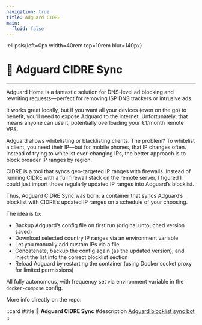 ```yaml
---
navigation: true
title: Adguard CIDRE
main:
  fluid: false
---
```

:ellipsis{left=0px width=40rem top=10rem blur=140px}

# 🤖 Adguard CIDRE Sync
---

Adguard Home is a fantastic solution for DNS-level ad blocking and rewriting requests—perfect for removing ISP DNS trackers or intrusive ads.

It works great locally, but if you want all your devices (even on the go) to benefit, you’ll need to expose Adguard to the internet. Unfortunately, that means anyone can use it, potentially overloading your €1/month remote VPS.

Adguard allows whitelisting or blacklisting clients. The problem? To whitelist a client, you need their IP—but for mobile phones, that IP changes often. Instead of trying to whitelist ever-changing IPs, the better approach is to block broader IP ranges by region.

CIDRE is a tool that syncs geo-targeted IP ranges with firewalls. Instead of running CIDRE with a full firewall stack on the remote server, I figured I could just import those regularly updated IP ranges into Adguard’s blocklist.

Thus, Adguard CIDRE Sync was born: a container that syncs Adguard’s blocklist with CIDRE’s updated IP ranges on a schedule of your choosing.

The idea is to:
- Backup Adguard’s config file on first run (original untouched version saved)
- Download selected country IP ranges via an environment variable
- Let you manually add custom IPs via a file
- Concatenate, backup the config again (as the updated version), and inject the list into the correct blocklist section
- Reload Adguard by restarting the container (using Docker socket proxy for limited permissions)

All fully autonomous, with frequency set via environment variable in the `docker-compose` config.

More info directly on the repo:

::card
#title
  🐋 __Adguard CIDRE Sync__
#description
  [Adguard blocklist sync bot](https://git.djeex.fr/Djeex/adguard-cidre)
::